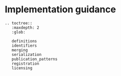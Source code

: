# Implementation guidance

```eval_rst
.. toctree::
   :maxdepth: 2
   :glob:

   definitions
   identifiers
   merging
   serialization
   publication_patterns
   registration
   licensing

```
